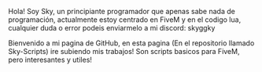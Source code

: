 Hola!
Soy Sky, un principiante programador que apenas sabe nada de programación, actualmente estoy centrado en FiveM y en el codigo lua, cualquier duda o error podeis enviarmelo a mi discord: skyggky

Bienvenido a mi pagina de GitHub, en esta pagina (En el repositorio llamado Sky-Scripts) ire subiendo mis trabajos!
Son scripts basicos para FiveM, pero interesantes y utiles!
